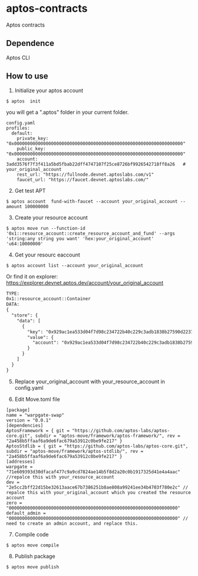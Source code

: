 # aptos-contracts
Aptos contracts

## Dependence
Aptos CLI

## How to use

1. Initialize your aptos account
```shell
$ aptos  init
```
you will get a ".aptos" folder in your current folder.
```shell
config.yaml
profiles:
  default:
    private_key: "0x0000000000000000000000000000000000000000000000000000000000000000"
    public_key: "0x0000000000000000000000000000000000000000000000000000000000000000"
    account: 3add3576f7f3f411a5bd5fbab22dff4747107f25ce8726bf9926542718ff8a26   # your_original_account
    rest_url: "https://fullnode.devnet.aptoslabs.com/v1"
    faucet_url: "https://faucet.devnet.aptoslabs.com/"
```
2. Get test APT
```shell
$ aptos account  fund-with-faucet --account your_original_account --amount 100000000
```
3. Create your resource account
```shell
$ aptos move run --function-id '0x1::resource_account::create_resource_account_and_fund' --args 'string:any string you want' 'hex:your_original_account' 'u64:10000000'
```
4. Get your resourc eaccount 
```shell
$ aptos account list --account your_original_account
```

Or find it on explorer: https://explorer.devnet.aptos.dev/account/your_original_account

```txt
TYPE:
0x1::resource_account::Container
DATA:
{
  "store": {
    "data": [
      {
        "key": "0x929ac1ea533d04f7d98c234722b40c229c3adb1838b27590d2237261c8d52b68",
        "value": {
          "account": "0x929ac1ea533d04f7d98c234722b40c229c3adb1838b27590d2237261c8d52b68"  # your_resource_account
        }
      }
    ]
  }
}
```
5. Replace your_original_account with your_resource_account in config.yaml


6. Edit Move.toml file

  ```shell
[package]
name = "warpgate-swap"
version = "0.0.1"
[dependencies]
AptosFramework = { git = "https://github.com/aptos-labs/aptos-core.git", subdir = "aptos-move/framework/aptos-framework/", rev = "2a458b5ffaaf6a9de6fac679a53912c0be9fe217" }
AptosStdlib = { git = "https://github.com/aptos-labs/aptos-core.git", subdir = "aptos-move/framework/aptos-stdlib/", rev = "2a458b5ffaaf6a9de6fac679a53912c0be9fe217" }
[addresses]
warpgate = "71e609393d30dfacaf477c9a9cd7824ae14b5f8d2a20c0b1917325d41e4a4aac" //repalce this with your_resource_account 
dev = "2e5cc2bff22d15be32613aace67b7386251b8ae808a99241ee34b4703f780e2c" // repalce this with your_original_account which you created the resource account 
zero = "0000000000000000000000000000000000000000000000000000000000000000"
default_admin = "0000000000000000000000000000000000000000000000000000000000000000" // need to create an admin account, and replace this.
``` 
7. Compile code
```shell
$ aptos move compile
```
8. Publish package
```shell
$ aptos move publish
```